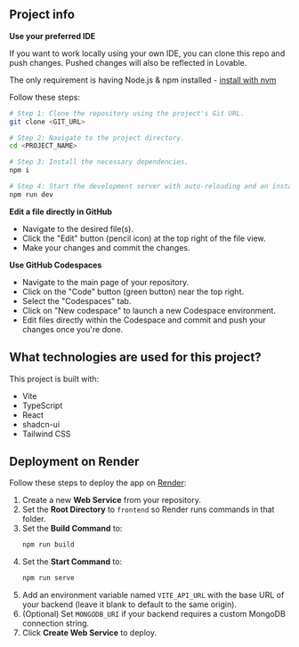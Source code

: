 ## Project info


**Use your preferred IDE**

If you want to work locally using your own IDE, you can clone this repo and push changes. Pushed changes will also be reflected in Lovable.

The only requirement is having Node.js & npm installed - [install with nvm](https://github.com/nvm-sh/nvm#installing-and-updating)

Follow these steps:

```sh
# Step 1: Clone the repository using the project's Git URL.
git clone <GIT_URL>

# Step 2: Navigate to the project directory.
cd <PROJECT_NAME>

# Step 3: Install the necessary dependencies.
npm i

# Step 4: Start the development server with auto-reloading and an instant preview.
npm run dev
```

**Edit a file directly in GitHub**

- Navigate to the desired file(s).
- Click the "Edit" button (pencil icon) at the top right of the file view.
- Make your changes and commit the changes.

**Use GitHub Codespaces**

- Navigate to the main page of your repository.
- Click on the "Code" button (green button) near the top right.
- Select the "Codespaces" tab.
- Click on "New codespace" to launch a new Codespace environment.
- Edit files directly within the Codespace and commit and push your changes once you're done.

## What technologies are used for this project?

This project is built with:

- Vite
- TypeScript
- React
- shadcn-ui
- Tailwind CSS

## Deployment on Render

Follow these steps to deploy the app on [Render](https://render.com):

1. Create a new **Web Service** from your repository.
2. Set the **Root Directory** to `frontend` so Render runs commands in that folder.
3. Set the **Build Command** to:
   ```sh
   npm run build
   ```
4. Set the **Start Command** to:
   ```sh
   npm run serve
   ```
5. Add an environment variable named `VITE_API_URL` with the base URL of your
   backend (leave it blank to default to the same origin).
6. (Optional) Set `MONGODB_URI` if your backend requires a custom MongoDB
   connection string.
7. Click **Create Web Service** to deploy.
